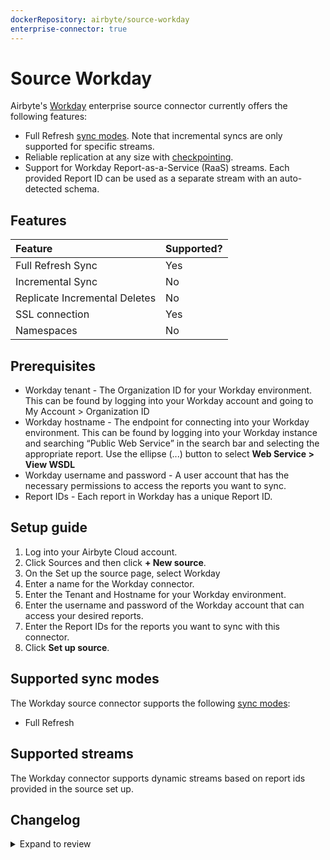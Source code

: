 ```yaml
---
dockerRepository: airbyte/source-workday
enterprise-connector: true
---
```

# Source Workday

Airbyte's [Workday](https://workday.com) enterprise source connector currently offers the following features:

- Full Refresh [sync modes](https://docs.airbyte.com/cloud/core-concepts#connection-sync-modes). Note that incremental syncs are only supported for specific streams.
- Reliable replication at any size with [checkpointing](https://docs.airbyte.com/understanding-airbyte/airbyte-protocol/#state--checkpointing).
- Support for Workday Report-as-a-Service (RaaS) streams. Each provided Report ID can be used as a separate stream with an auto-detected schema.

## Features

| Feature                       | Supported? |
|:------------------------------|:-----------|
| Full Refresh Sync             | Yes        |
| Incremental Sync              | No         |
| Replicate Incremental Deletes | No         |
| SSL connection                | Yes        |
| Namespaces                    | No         |

## Prerequisites

- Workday tenant - The Organization ID for your Workday environment. This can be found by logging into your Workday account and going to My Account > Organization ID
- Workday hostname - The endpoint for connecting into your Workday environment. This can be found by logging into your Workday instance and searching “Public Web Service” in the search bar and selecting the appropriate report. Use the ellipse (...) button to select **Web Service > View WSDL**
- Workday username and password - A user account that has the necessary permissions to access the reports you want to sync.
- Report IDs - Each report in Workday has a unique Report ID.

## Setup guide

1. Log into your Airbyte Cloud account.
2. Click Sources and then click **+ New source**.
3. On the Set up the source page, select Workday
4. Enter a name for the Workday connector.
5. Enter the Tenant and Hostname for your Workday environment.
6. Enter the username and password of the Workday account that can access your desired reports.
7. Enter the Report IDs for the reports you want to sync with this connector.
8. Click **Set up source**.

## Supported sync modes

The Workday source connector supports the following [sync modes](https://docs.airbyte.com/cloud/core-concepts/#connection-sync-modes):

- Full Refresh

## Supported streams

The Workday connector supports dynamic streams based on report ids provided in the source set up.

## Changelog

<details>
  <summary>Expand to review</summary>

- 1.0.0
- 0.2.1
- 0.2.0
- 0.1.0

</details>
